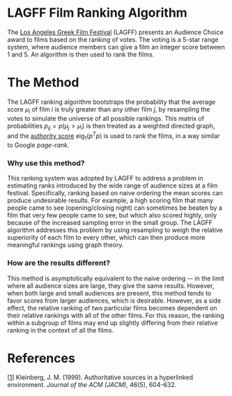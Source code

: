 # LAGFF Film Ranking Algorithm

The [Los Angeles Greek Film Festival](http://lagff.org/) (LAGFF) presents an Audience Choice award to films based on the ranking of votes. The voting is a 5-star range system, where audience members can give a film an integer score between 1 and 5. An algorithm is then used to rank the films.

# The Method
The LAGFF ranking algorithm bootstraps the probability that the average score $\mu_i$ of film $i$ is truly greater than any other film $j$, by resampling the votes to simulate the universe of all possible rankings. This matrix of probabilities $p_{ij}=p(\mu_j \gt \mu_i)$ is then treated as a weighted directed graph, and the [authority score](http://citeseerx.ist.psu.edu/viewdoc/summary?doi=10.1.1.418.3908) $\text{eig}_1(p^Tp)$ is used to rank the films, in a way similar to Google *page-rank*.

### Why use this method?
This ranking system was adopted by LAGFF to address a problem in estimating ranks introduced by the wide range of audience sizes at a film festival. Specifically, ranking based on naive ordering the mean scores can produce undesirable results. For example, a high scoring film that many people came to see (opening/closing night) can sometimes be beaten by a film that very few people came to see, but which also scored highly, only because of the increased sampling error in the small group. The LAGFF algorithm addresses this problem by using resampling to weigh the relative superiority of each film to every other, which can then produce more meaningful rankings using graph theory. 

### How are the results different?
This method is asymptotically equivalent to the naive ordering -- in the limit where all audience sizes are large, they give the same results. However, when both large and small audiences are present, this method tends to favor scores from larger audiences, which is desirable. However, as a side effect, the relative ranking of two particular films becomes dependent on their relative rankings with all of the other films. For this reason, the ranking within a subgroup of films may end up slightly differing from their relative ranking in the context of all the films.

# References
[[1](http://citeseerx.ist.psu.edu/viewdoc/summary?doi=10.1.1.418.3908)] Kleinberg, J. M. (1999). Authoritative sources in a hyperlinked environment. *Journal of the ACM (JACM)*, 46(5), 604-632.
